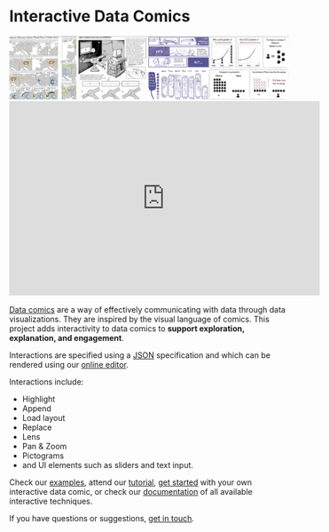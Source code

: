 # Interactive Data Comics

<img src="figures/teaser-small.png" widrth="550px"/>
<br/>
<html>
<body>

<iframe width="560" height="350" src="https://www.youtube.com/embed/ZWvE26mocx4" frameborder="0" allow="accelerometer; autoplay; clipboard-write; encrypted-media; gyroscope; picture-in-picture" allowfullscreen></iframe>

</body>
</html>


[Data comics](https://datacomics.github.io) are a way of effectively communicating with data through data visualizations. They are inspired by the visual language of comics. This project adds interactivity to data comics to **support exploration, explanation, and engagement**. 

Interactions are specified using a [JSON](https://en.wikipedia.org/wiki/JSON) specification and which can be rendered using our [online editor](). 

Interactions include: 
* Highlight
* Append
* Load layout
* Replace
* Lens
* Pan & Zoom
* Pictograms
* and UI elements such as sliders and text input.


Check our [examples](examples.html), attend our [tutorial](tutorial.html), [get started](getstarted.html) with your own interactive data comic, or check our [documentation](documentation.html) of all available interactive techniques.

If you have questions or suggestions, [get in touch](about.html).

